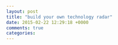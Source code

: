 ```yaml
---
layout: post
title: "build your own technology radar"
date: 2015-02-22 12:29:18 +0000
comments: true
categories: 
---
```

